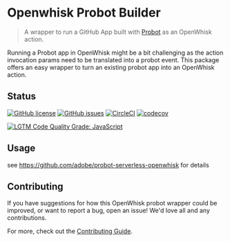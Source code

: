 # Openwhisk Probot Builder
> A wrapper to run a GitHub App built with [Probot](https://probot.github.io) as an OpenWhisk action. 

Running a Probot app in OpenWhisk might be a bit challenging as the action invocation params need to
be translated into a probot event. This package offers an easy wrapper to turn an existing
probot app into an OpenWhisk action.

## Status
[![GitHub license](https://img.shields.io/github/license/adobe/openwhisk-probot-builder.svg)](https://github.com/adobe/openwhisk-probot-builder/blob/main/LICENSE.txt)
[![GitHub issues](https://img.shields.io/github/issues/adobe/openwhisk-probot-builder.svg)](https://github.com/adobe/openwhisk-probot-builder/issues)
[![CircleCI](https://img.shields.io/circleci/project/github/adobe/openwhisk-probot-builder.svg)](https://circleci.com/gh/adobe/openwhisk-probot-builder)
[![codecov](https://img.shields.io/codecov/c/github/adobe/openwhisk-probot-builder.svg)](https://codecov.io/gh/adobe/openwhisk-probot-builder)

[![LGTM Code Quality Grade: JavaScript](https://img.shields.io/lgtm/grade/javascript/g/adobe/openwhisk-probot-builder.svg?logo=lgtm&logoWidth=18)](https://lgtm.com/projects/g/adobe/openwhisk-probot-builder)

## Usage

see https://github.com/adobe/probot-serverless-openwhisk for details

## Contributing

If you have suggestions for how this OpenWhisk probot wrapper could be improved, or want to report a bug, open an issue! We'd love all and any contributions.

For more, check out the [Contributing Guide](CONTRIBUTING.md).

